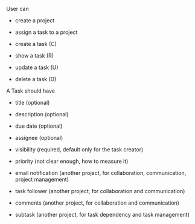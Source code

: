 User can

- create a project
- assign a task to a project


- create a task (C)
- show a task (R)
- update a task (U)
- delete a task (D)

A Task should have

- title (optional)
- description (optional)
- due date (optional)
- assignee (optional)


- visibility (required, default only for the task creator)
- priority (not clear enough, how to measure it)
- email notification (another project, for collaboration, communication, project management)
- task follower (another project, for collaboration and communication)
- comments (another project, for collaboration and communication)
- subtask (another project, for task dependency and task management)